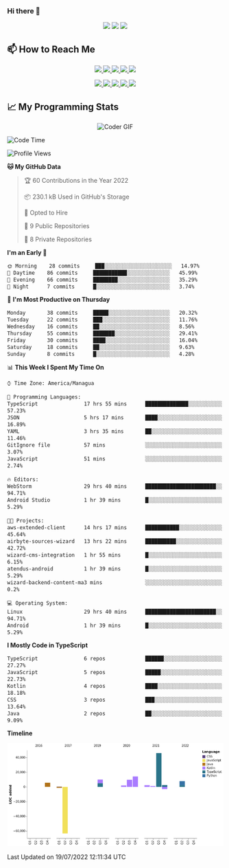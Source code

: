 ### Hi there 👋

<!--
**DevKenny/DevKenny** is a ✨ _special_ ✨ repository because its `README.md` (this file) appears on your GitHub profile.

Here are some ideas to get you started:

- 🔭 I’m currently working on ...
- 🌱 I’m currently learning ...
- 👯 I’m looking to collaborate on ...
- 🤔 I’m looking for help with ...
- 💬 Ask me about ...
- 📫 How to reach me: ...
- 😄 Pronouns: ...
- ⚡ Fun fact: ...
-->

<p align = "center">
  <img src="https://github-readme-stats.vercel.app/api?username=DevKenny&count_private=true&show_icons=true&theme=graywhite&line_height=30&hide_border=true">
  <img src="https://github-readme-stats.vercel.app/api/top-langs/?username=DevKenny&hide=html,css&theme=graywhite&hide_border=true">
  <img src="https://github-profile-summary-cards.vercel.app/api/cards/profile-details?username=DevKenny&theme=vue">
</p>

## 📫 How to Reach Me

<p align="center">
 <a href="https://devkenny.github.io">
  <img src="https://img.shields.io/badge/DevKenny-%23206A5D.svg?&style=for-the-badge&logo=jquery&logoColor=white" />
 </a>

 <a href="https://www.linkedin.com/in/hreal92">
  <img src="https://img.shields.io/badge/connect-%230077B5.svg?&style=for-the-badge&logo=linkedin&logoColor=white" />
 </a>

 <a href="https://join.skype.com/invite/IQ6gVADlpBSM">
  <img src="https://img.shields.io/badge/chat-%2300AFF0.svg?&style=for-the-badge&logo=skype&logoColor=white" />
 </a>

 <a href="mailto:realherrold@gmail.com">
  <img src="https://img.shields.io/badge/email-%23C14438.svg?&style=for-the-badge&logo=Gmail&logoColor=white" />
 </a>

 <a href="https://wa.me/50589517503">
  <img src="https://img.shields.io/badge/Whatsapp-%2300BFA5.svg?&style=for-the-badge&logo=Whatsapp&logoColor=white" />
 </a>
</p>

<p align="center">
  <a href="#">
    <img src="https://badges.pufler.dev/visits/DevKenny/DevKenny?style=flat-square&color=green&logo=github">
  </a>
  <a href="#">
    <img src="https://badges.pufler.dev/years/DevKenny?style=flat-square&color=green&logo=github">
  </a>
  <a href="#">
    <img src="https://badges.pufler.dev/repos/DevKenny?style=flat-square&color=green&logo=github">
  </a>
  <a href="#">
    <img src="https://badges.pufler.dev/gists/DevKenny?style=flat-square&color=green&logo=github">
  </a>
  <a href="#">
    <img src="https://badges.pufler.dev/commits/monthly/DevKenny?style=flat-square&color=green&logo=github">
  </a>
</p>

## 📈 My Programming Stats

<p align="center">
 <img src="https://www.mygo.ge/uploads/blog/1584023795.jpg" alt="Coder GIF" style="max-width:500px">
</p>

<!--START_SECTION:waka-->
![Code Time](http://img.shields.io/badge/Code%20Time-0%20secs-blue)

![Profile Views](http://img.shields.io/badge/Profile%20Views-0-blue)

**🐱 My GitHub Data** 

> 🏆 60 Contributions in the Year 2022
 > 
> 📦 230.1 kB Used in GitHub's Storage 
 > 
> 💼 Opted to Hire
 > 
> 📜 9 Public Repositories 
 > 
> 🔑 8 Private Repositories  
 > 
**I'm an Early 🐤** 

```text
🌞 Morning    28 commits     ███░░░░░░░░░░░░░░░░░░░░░░   14.97% 
🌆 Daytime    86 commits     ███████████░░░░░░░░░░░░░░   45.99% 
🌃 Evening    66 commits     ████████░░░░░░░░░░░░░░░░░   35.29% 
🌙 Night      7 commits      █░░░░░░░░░░░░░░░░░░░░░░░░   3.74%

```
📅 **I'm Most Productive on Thursday** 

```text
Monday       38 commits     █████░░░░░░░░░░░░░░░░░░░░   20.32% 
Tuesday      22 commits     ███░░░░░░░░░░░░░░░░░░░░░░   11.76% 
Wednesday    16 commits     ██░░░░░░░░░░░░░░░░░░░░░░░   8.56% 
Thursday     55 commits     ███████░░░░░░░░░░░░░░░░░░   29.41% 
Friday       30 commits     ████░░░░░░░░░░░░░░░░░░░░░   16.04% 
Saturday     18 commits     ██░░░░░░░░░░░░░░░░░░░░░░░   9.63% 
Sunday       8 commits      █░░░░░░░░░░░░░░░░░░░░░░░░   4.28%

```


📊 **This Week I Spent My Time On** 

```text
⌚︎ Time Zone: America/Managua

💬 Programming Languages: 
TypeScript               17 hrs 55 mins      ██████████████░░░░░░░░░░░   57.23% 
JSON                     5 hrs 17 mins       ████░░░░░░░░░░░░░░░░░░░░░   16.89% 
YAML                     3 hrs 35 mins       ██░░░░░░░░░░░░░░░░░░░░░░░   11.46% 
GitIgnore file           57 mins             ░░░░░░░░░░░░░░░░░░░░░░░░░   3.07% 
JavaScript               51 mins             ░░░░░░░░░░░░░░░░░░░░░░░░░   2.74%

🔥 Editors: 
WebStorm                 29 hrs 40 mins      ███████████████████████░░   94.71% 
Android Studio           1 hr 39 mins        █░░░░░░░░░░░░░░░░░░░░░░░░   5.29%

🐱‍💻 Projects: 
aws-extended-client      14 hrs 17 mins      ███████████░░░░░░░░░░░░░░   45.64% 
airbyte-sources-wizard   13 hrs 22 mins      ██████████░░░░░░░░░░░░░░░   42.72% 
wizard-cms-integration   1 hr 55 mins        █░░░░░░░░░░░░░░░░░░░░░░░░   6.15% 
atendus-android          1 hr 39 mins        █░░░░░░░░░░░░░░░░░░░░░░░░   5.29% 
wizard-backend-content-ma3 mins              ░░░░░░░░░░░░░░░░░░░░░░░░░   0.2%

💻 Operating System: 
Linux                    29 hrs 40 mins      ███████████████████████░░   94.71% 
Android                  1 hr 39 mins        █░░░░░░░░░░░░░░░░░░░░░░░░   5.29%

```

**I Mostly Code in TypeScript** 

```text
TypeScript               6 repos             ██████░░░░░░░░░░░░░░░░░░░   27.27% 
JavaScript               5 repos             █████░░░░░░░░░░░░░░░░░░░░   22.73% 
Kotlin                   4 repos             ████░░░░░░░░░░░░░░░░░░░░░   18.18% 
CSS                      3 repos             ███░░░░░░░░░░░░░░░░░░░░░░   13.64% 
Java                     2 repos             ██░░░░░░░░░░░░░░░░░░░░░░░   9.09%

```


**Timeline**

![Chart not found](https://raw.githubusercontent.com/DevKenny/DevKenny/main/charts/bar_graph.png) 


 Last Updated on 19/07/2022 12:11:34 UTC
<!--END_SECTION:waka-->
